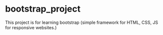 bootstrap_project
=================

This project is for learning bootstrap (simple framework for HTML, CSS, JS for responsive websites.)
